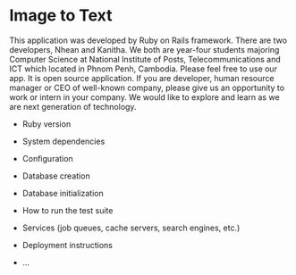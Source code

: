 # Image to Text

This application was developed by Ruby on Rails framework. There are two developers, Nhean and Kanitha. We both are year-four students majoring Computer Science at National Institute of Posts, Telecommunications and ICT which located in Phnom Penh, Cambodia. Please feel free to use our app. It is open source application. If you are developer, human resource manager or CEO of well-known company, please give us an opportunity to work or intern in your company. We would like to explore and learn as we are next generation of technology.



* Ruby version

* System dependencies

* Configuration

* Database creation

* Database initialization

* How to run the test suite

* Services (job queues, cache servers, search engines, etc.)

* Deployment instructions

* ...
